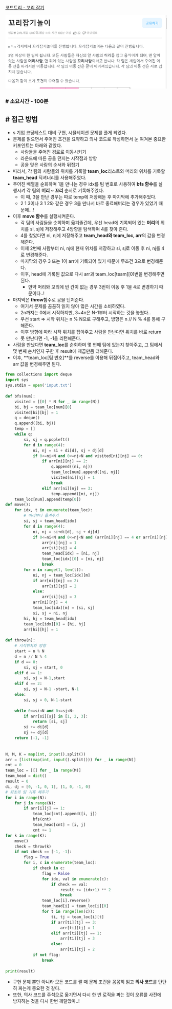 
[코드트리 - 꼬리 잡기](https://www.codetree.ai/training-field/frequent-problems/problems/tail-catch-play?&utm_source=clipboard&utm_medium=text)

![](assets/Pasted%20image%2020231011205458.png)

### **# 소요시간 - 100분**

## **# 접근 방법**

- s 기업 코딩테스트 대비 구현, 시뮬레이션 문제를 풀게 되었다.
- 문제를 읽으면서 주어진 조건을 요약하고 의사 코드로 작성하면서 눈 여겨본 중요한 키포인트는 아래와 같았다.
	- 사람들을 주어진 경로로 이동시키기
	- 라운드에 따른 공을 던지는 시작점과 방향
	- 공을 맞은 사람의 순서와 뒤집기
- 따라서, 각 팀의 사람들의 위치를 기록할 **team_loc**리스트와 머리의 위치를 기록할 **team_head** 딕셔너리를 사용해주었다.
- 주어진 배열을 순회하며 1을 만나는 경우 idx를 팀 번호로 사용하여 **bfs 함수**를 실행시켜 각 팀의 **머리 ~ 꼬리** 순서로 기록해주었다.
	- 이 때, 3을 만난 경우는 따로 temp에 저장해둔 후 마지막에 추가해주었다.
	- 2 1 3이나 3 1 2와 같은 경우 3을 만나서 바로 종료해버리는 경우가 있었기 때문에...!
- 이후 **move 함수**를 실행시켜준다.
	- 각 팀의 사람들을 순회하며 옮겨줄건데, 우선 head에 기록되어 있는 **머리**의 위치를 si, sj에 저장해주고 4방향을 탐색하며 4를 찾아 준다.
	- 4를 찾았다면 ni, nj에 저장해주고 **team_head와 team_loc, arr**의 값을 변경해준다.
	- 이제 2번째 사람부터 ni, nj에 현재 위치를 저장하고 si, sj로 이동 후 ni, nj를 4로 변경해준다.
	- 마지막의 경우 3 또는 1이 arr에 기록되어 있기 때문에 무조건 3으로 변경해준다.
	- 이후, head에 기록된 값으로 다시 arr과 team_loc[team][0]번을 변경해주면 된다.
		- 만약 머리와 꼬리에 빈 칸이 없는 경우 3번이 이동 후 1을 4로 변경하기 때문이다..!
- 마지막은 **throw**함수로 공을 던져준다.
	- 여기서 문제를 꼼꼼히 읽지 않아 많은 시간을 소비하였다.
	- 2n까지는 0에서 시작하지만, 3~4n은 N-1부터 시작하는 것을 놓쳤다..
	- 우선 start => 시작 위치는 n % N으로 구해주고, 방향은 n // N % 4를 통해 구해준다.
	- 이후 방향에 따라 시작 위치를 잡아주고 사람을 만난다면 위치를 바로 return
	- 못 만난다면 -1, -1을 리턴해준다.
- 사람을 만났다면 **team_loc**를 순회하며 몇 번째 팀에 있는지 찾아주고, 그 팀에서 몇 번째 순서인지 구한 후 result에 제곱만큼 더해준다.
- 이후, **team_loc[팀 번호]**를 reverse를 이용해 뒤집어주고, team_head와 arr 값을 변경해주면 된다.

```python
from collections import deque  
import sys  
sys.stdin = open('input.txt')  
  
def bfs(num):  
    visited = [[0] * N for _ in range(N)]  
    bi, bj = team_loc[num][0]  
    visited[bi][bj] = 1  
    q = deque()  
    q.append((bi, bj))  
    temp = []  
    while q:  
        si, sj = q.popleft()  
        for d in range(4):  
            ni, nj = si + di[d], sj + dj[d]  
            if 0<=ni<N and 0<=nj<N and visited[ni][nj] == 0:  
                if arr[ni][nj] == 2:  
                    q.append((ni, nj))  
                    team_loc[num].append([ni, nj])  
                    visited[ni][nj] = 1  
                    break  
                elif arr[ni][nj] == 3:  
                    temp.append([ni, nj])  
    team_loc[num].append(temp[0])  
def move():  
    for idx, t in enumerate(team_loc):  
        # 머리부터 옮겨주기  
        si, sj = team_head[idx]  
        for d in range(4):  
            ni, nj = si+di[d], sj + dj[d]  
            if 0<=ni<N and 0<=nj<N and (arr[ni][nj] == 4 or arr[ni][nj] == 3):  
                arr[ni][nj] = 1  
                arr[si][sj] = 4  
                team_head[idx] = [ni, nj]  
                team_loc[idx][0] = [ni, nj]  
                break  
        for m in range(1, len(t)):  
            ni, nj = team_loc[idx][m]  
            if arr[ni][nj] == 2:  
                arr[si][sj] = 2  
            else:  
                arr[si][sj] = 3  
            arr[ni][nj] = 4  
            team_loc[idx][m] = [si, sj]  
            si, sj = ni, nj  
        hi, hj = team_head[idx]  
        team_loc[idx][0] = [hi, hj]  
        arr[hi][hj] = 1  
  
def throw(n):  
    # 시작위치와 방향  
    start = n % N  
    d = n // N % 4  
    if d == 0:  
        si, sj = start, 0  
    elif d == 1:  
        si, sj = N-1,start  
    elif d == 2:  
        si, sj = N-1 -start, N-1  
    else:  
        si, sj = 0, N-1-start  
  
    while 0<=si<N and 0<=sj<N:  
        if arr[si][sj] in [1, 2, 3]:  
            return [si, sj]  
        si += di[d]  
        sj += dj[d]  
    return [-1, -1]  
  
  
N, M, K = map(int, input().split())  
arr = [list(map(int, input().split())) for _ in range(N)]  
cnt = 0  
team_loc = [[] for _ in range(M)]  
team_head = dict()  
result = 0  
di, dj = [0, -1, 0, 1], [1, 0, -1, 0]  
# 최초의 팀 기록 해주기  
for i in range(N):  
    for j in range(N):  
        if arr[i][j] == 1:  
            team_loc[cnt].append([i, j])  
            bfs(cnt)  
            team_head[cnt] = [i, j]  
            cnt += 1  
for k in range(K):  
    move()  
    check = throw(k)  
    if not check == [-1, -1]:  
        flag = True  
        for i, c in enumerate(team_loc):  
            if check in c:  
                flag = False  
                for idx, val in enumerate(c):  
                    if check == val:  
                        result += (idx+1) ** 2  
                        break  
                team_loc[i].reverse()  
                team_head[i] = team_loc[i][0]  
                for t in range(len(c)):  
                    ti, tj = team_loc[i][t]  
                    if arr[ti][tj] == 3:  
                        arr[ti][tj] = 1  
                    elif arr[ti][tj] == 1:  
                        arr[ti][tj] = 3  
                    else:  
                        arr[ti][tj] = 2  
            if not flag:  
                break  
  
print(result)
```

- 구현 문제 뿐만 아니라 모든 코드를 짤 때 문제 조건을 꼼꼼히 읽고 **의사 코드**를 탄탄히 짜는게 중요한 것 같다.
- 또한, 의사 코드를 주석으로 옮기면서 다시 한 번 로직을 짜는 것이 오류를 사전에 방지하는 것을 다시 한번 깨달았따..!